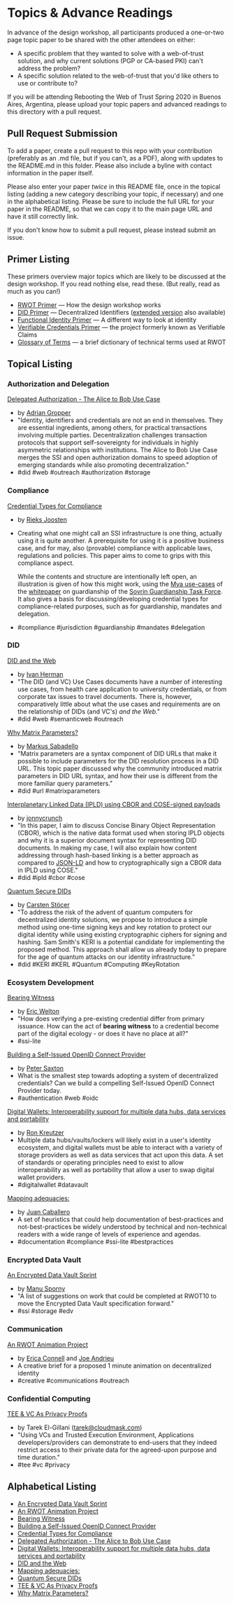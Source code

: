 #  Topics & Advance Readings

In advance of the design workshop, all participants produced a one-or-two page topic paper to be shared with the other attendees on either:

* A specific problem that they wanted to solve with a web-of-trust solution, and why current solutions (PGP or CA-based PKI) can't address the problem?
* A specific solution related to the web-of-trust that you'd like others to use or contribute to?

If you will be attending Rebooting the Web of Trust Spring 2020 in Buenos Aires, Argentina, please upload your topic papers and advanced readings to this directory with a pull request.

## Pull Request Submission

To add a paper, create a pull request to this repo with your contribution (preferably as an .md file, but if you can't, as a PDF), along with updates to the README.md in this folder. Please also include a byline with contact information in the paper itself.

Please also enter your paper _twice_ in this README file, once in the topical listing (adding a new category describing your topic, if necessary) and one in the alphabetical listing. Please be sure to include the full URL for your paper in the README, so that we can copy it to the main page URL and have it still correctly link.

If you don't know how to submit a pull request, please instead submit an issue.

## Primer Listing

These primers overview major topics which are likely to be discussed
at the design workshop. If you read nothing else, read these. (But
really, read as much as you can!)

* [RWOT Primer](./rwot-primer.md) — How the design workshop works
* [DID Primer](./did-primer.md) — Decentralized Identifiers ([extended version](./did-primer-extended.md) also available)
* [Functional Identity Primer](./functional-identity-primer.md) — A different way to look at identity
* [Verifiable Credentials Primer](./verifiable-credentials-primer.md) — the project formerly known as Verifiable Claims
* [Glossary of Terms](./glossary-primer.md) — a brief dictionary of technical terms used at RWOT

## Topical Listing

### Authorization and Delegation

[Delegated Authorization - The Alice to Bob Use Case](delegated-authorization.md)
  * by [Adrian Gropper](mailto:agropper@healthurl.com)
  * "Identity, identifiers and credentials are not an end in themselves. They are essential ingredients, among others, for practical transactions involving multiple parties. Decentralization challenges transaction protocols that support self-sovereignty for individuals in highly asymmetric relationships with institutions. The Alice to Bob Use Case merges the SSI and open authorization domains to speed adoption of emerging standards while also promoting decentralization."
  * #did #web #outreach #authorization #storage

### Compliance

[Credential Types for Compliance](credential_types_for_compliance.md)

  * by [Rieks Joosten](mailto:rieks.joosten@tno.nl)

  * Creating what one might call an SSI infrastructure is one thing, actually using it is quite another. A prerequisite for using it is a positive business case, and for may, also (provable) compliance with applicable laws, regulations and policies. This paper aims to come to grips with this compliance aspect. 

    While the contents and structure are intentionally left open, an illustration is given of how this might work, using the [Mya use-cases](https://drive.google.com/file/d/10sfYKp6Ohi_rLsNqb1GBrhuE0IuoBX2k/view) of the [whitepaper](https://sovrin.org/wp-content/uploads/Guardianship-Whitepaper.pdf) on guardianship of the [Sovrin Guardianship Task Force](https://docs.google.com/document/d/1ymWzCwu2Ud6FMGZdU8md03KCvaxmT41-gQYIRXo09Xw/edit#heading=h.8oej31ec0two). It also gives a basis for discussing/developing credential types for compliance-related purposes, such as for guardianship, mandates and delegation.

  * #compliance #jurisdiction #guardianship #mandates #delegation 

### DID

[DID and the Web](DID_and_the_Web.md)

  * by [Ivan Herman](https://www.w3.org/People/Ivan/)
  * "The DID (and VC) Use Cases documents have a number of interesting use cases, from health care application to university credentials, or from corporate tax issues to travel documents. There is, however, comparatively little about what the use cases and requirements are on the relationship of DIDs (and VC's) _and the Web_."
  * #did #web #semanticweb #outreach

[Why Matrix Parameters?](why-matrix-parameters.md)
  * by [Markus Sabadello](https://danubetech.com/)
  * "Matrix parameters are a syntax component of DID URLs that make it possible to include parameters for the DID resolution process in a DID URL. This topic paper discussed why the community introduced matrix parameters in DID URL syntax, and how their use is different from the more familiar query parameters."
  * #did #url #matrixparameters

[Interplanetary Linked Data (IPLD) using CBOR and COSE-signed payloads ](ipld-cbor.md)
  * by [jonnycrunch](https://github.com/jonnycrunch)
  * "In this paper, I aim to discuss Concise Binary Object Representation (CBOR), which is the native data format used when storing IPLD objects and why it is a superior document syntax for representing DID documents.  In making my case, I will also explain how content addressing through hash-based linking is a better approach as compared to [JSON-LD]((https://www.w3.org/TR/json-ld/)) and how to cryptographically sign a CBOR data in IPLD using COSE."
  * #did #ipld #cbor #cose

[Quantum Secure DIDs](QuantumSecureDIDs.md)
  * by [Carsten Stöcer](https://spherity.com)
  * "To address the risk of the advent of quantum computers for decentralized identity solutions, we propose to introduce a simple method using one-time signing keys and key rotation to protect our digital identity while using existing cryptographic ciphers for signing and hashing. Sam Smith's KERI is a potential candidate for implementing the proposed method. This approach shall allow us already today to prepare for the age of quantum attacks on our identity infrastructure."
  * #did #KERI #KERL #Quantum #Computing #KeyRotation

### Ecosystem Development

[Bearing Witness](bearing-witness.md)
  * by [Eric Welton](mailto:eric@korsimoro.com)
  * "How does verifying a pre-existing credential differ from primary
  issuance.  How can the act of __bearing witness__ to a credential become part of the
  digital ecology - or does it have no place at all?"
  * #ssi-lite

[Building a Self-Issued OpenID Connect Provider](building-a-self-issued-openid-connect-provider.md)
  * by [Peter Saxton](mailto:peterhsaxton@gmail.com)
  * What is the smallest step towards adopting a system of decentralized credentials?
  Can we build a compelling Self-Issued OpenID Connect Provider today.
  * #authentication #web #oidc

[Digital Wallets: Interoperability support for multiple data hubs, data services and portability](digital-wallets-interoperability-support-for-multiple-data-hubs-data-services-and-portability.md)
  * by [Ron Kreutzer](mailto:ron@pillarproject.io)
  * Multiple data hubs/vaults/lockers will likely exist in a user's identity ecosystem, and digital wallets must be able to interact with a variety of storage providers as well as data services that act upon this data. A set of standards or operating principles need to exist to allow interoperability as well as portability that allow a user to swap digital wallet providers.
  * #digitalwallet #datavault

[Mapping adequacies:](mapping-adequacies.md)
  * by [Juan Caballero]("mailto:caballerojuan_AT_pm.me")
  * A set of heuristics that could help documentation of best-practices and not-best-practices be widely understood by technical and non-technical readers with a wide range of levels of experience and agendas.
  * #documentation #compliance #ssi-lite #bestpractices

### Encrypted Data Vault

[An Encrypted Data Vault Sprint](edv-sprint.md)
  * by [Manu Sporny](https://www.linkedin.com/in/manusporny/)
  * "A list of suggestions on work that could be completed at RWOT10 to move the Encrypted Data Vault specification forward."
  * #ssi #storage #edv

### Communication
[An RWOT Animation Project](decentralized_animation_creative_brief.md)
  * by [Erica Connell](http://wonderlandstageandscreen.com) and [Joe Andrieu](https://joeandrieu.com)
  * A creative brief for a proposed 1 minute animation on decentralized identity
  * #creative #communications #outreach

### Confidential Computing

[TEE & VC As Privacy Proofs](tee-privacy-vc.md)

  * by Tarek El-Gillani ([tarek@cloudmask.com](mailto:tarek@cloudmask.com))
  * "Using VCs and Trusted Execution Environment, Applications developers/providers can demonstrate to end-users that they indeed restrict access to their private data for the agreed-upon purpose and time duration."
  * #tee #vc #privacy

## Alphabetical Listing
* [An Encrypted Data Vault Sprint](edv-sprint.md)
* [An RWOT Animation Project](decentralized_animation_creative_brief.md)
* [Bearing Witness](bearing-witness.md)
* [Building a Self-Issued OpenID Connect Provider](building-a-self-issued-openid-connect-provider.md)
* [Credential Types for Compliance](credential_types_for_compliance.md)
* [Delegated Authorization - The Alice to Bob Use Case](delegated-authorization.md)
* [Digital Wallets: Interoperability support for multiple data hubs, data services and portability](digital-wallets-interoperability-support-for-multiple-data-hubs-data-services-and-portability.md)
* [DID and the Web](DID_and_the_Web.md)
* [Mapping adequacies:](mapping-adequacies.md)
* [Quantum Secure DIDs](QuantumSecureDIDs.md)
* [TEE & VC As Privacy Proofs](tee-privacy-vc.md)
* [Why Matrix Parameters?](why-matrix-parameters.md)
